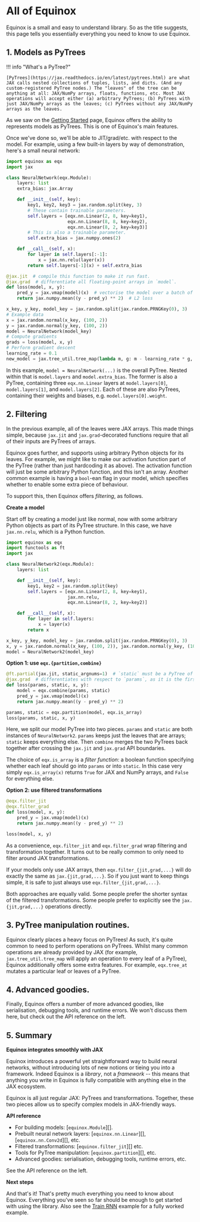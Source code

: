 # All of Equinox

Equinox is a small and easy to understand library. So as the title suggests, this page tells you essentially everything you need to know to use Equinox.

## 1. Models as PyTrees

!!! info "What's a PyTree?"

    [PyTrees](https://jax.readthedocs.io/en/latest/pytrees.html) are what JAX calls nested collections of tuples, lists, and dicts. (And any custom-registered PyTree nodes.) The "leaves" of the tree can be anything at all: JAX/NumPy arrays, floats, functions, etc. Most JAX operations will accept either (a) arbitrary PyTrees; (b) PyTrees with just JAX/NumPy arrays as the leaves; (c) PyTrees without any JAX/NumPy arrays as the leaves.

As we saw on the [Getting Started](./index.md) page, Equinox offers the ability to represents models as PyTrees. This is one of Equinox's main features.

Once we've done so, we'll be able to JIT/grad/etc. with respect to the model. For example, using a few built-in layers by way of demonstration, here's a small neural network:

```python
import equinox as eqx
import jax

class NeuralNetwork(eqx.Module):
    layers: list
    extra_bias: jax.Array

    def __init__(self, key):
        key1, key2, key3 = jax.random.split(key, 3)
        # These contain trainable parameters.
        self.layers = [eqx.nn.Linear(2, 8, key=key1),
                       eqx.nn.Linear(8, 8, key=key2),
                       eqx.nn.Linear(8, 2, key=key3)]
        # This is also a trainable parameter.
        self.extra_bias = jax.numpy.ones(2)

    def __call__(self, x):
        for layer in self.layers[:-1]:
            x = jax.nn.relu(layer(x))
        return self.layers[-1](x) + self.extra_bias

@jax.jit  # compile this function to make it run fast.
@jax.grad  # differentiate all floating-point arrays in `model`.
def loss(model, x, y):
    pred_y = jax.vmap(model)(x)  # vectorise the model over a batch of data
    return jax.numpy.mean((y - pred_y) ** 2)  # L2 loss

x_key, y_key, model_key = jax.random.split(jax.random.PRNGKey(0), 3)
# Example data
x = jax.random.normal(x_key, (100, 2))
y = jax.random.normal(y_key, (100, 2))
model = NeuralNetwork(model_key)
# Compute gradients
grads = loss(model, x, y)
# Perform gradient descent
learning_rate = 0.1
new_model = jax.tree_util.tree_map(lambda m, g: m - learning_rate * g, model, grads)
```

In this example, `model = NeuralNetwork(...)` is the overall PyTree. Nested within that is `model.layers` and `model.extra_bias`. The former is also a PyTree, containing three `eqx.nn.Linear` layers at `model.layers[0]`, `model.layers[1]`, and `model.layers[2]`. Each of these are also PyTrees, containing their weights and biases, e.g. `model.layers[0].weight`.

## 2. Filtering

In the previous example, all of the leaves were JAX arrays. This made things simple, because `jax.jit` and `jax.grad`-decorated functions require that all of their inputs are PyTrees of arrays.

Equinox goes further, and supports using arbitrary Python objects for its leaves. For example, we might like to make our activation function part of the PyTree (rather than just hardcoding it as above). The activation function will just be some arbitrary Python function, and this isn't an array. Another common example is having a `bool`-ean flag in your model, which specifies whether to enable some extra piece of behaviour.

To support this, then Equinox offers *filtering*, as follows.

**Create a model**

Start off by creating a model just like normal, now with some arbitrary Python objects as part of its PyTree structure. In this case, we have `jax.nn.relu`, which is a Python function.

```python
import equinox as eqx
import functools as ft
import jax

class NeuralNetwork2(eqx.Module):
    layers: list

    def __init__(self, key):
        key1, key2 = jax.random.split(key)
        self.layers = [eqx.nn.Linear(2, 8, key=key1),
                       jax.nn.relu,
                       eqx.nn.Linear(8, 2, key=key2)]

    def __call__(self, x):
        for layer in self.layers:
            x = layer(x)
        return x

x_key, y_key, model_key = jax.random.split(jax.random.PRNGKey(0), 3)
x, y = jax.random.normal(x_key, (100, 2)), jax.random.normal(y_key, (100, 2))
model = NeuralNetwork2(model_key)
```

**Option 1: use `eqx.{partition,combine}`**

```python
@ft.partial(jax.jit, static_argnums=1)  # `static` must be a PyTree of non-arrays.
@jax.grad  # differentiates with respect to `params`, as it is the first argument
def loss(params, static, x, y):
    model = eqx.combine(params, static)
    pred_y = jax.vmap(model)(x)
    return jax.numpy.mean((y - pred_y) ** 2)

params, static = eqx.partition(model, eqx.is_array)
loss(params, static, x, y)
```

Here, we split our model PyTree into two pieces. `params` and `static` are both instances of `NeuralNetwork2`. `params` keeps just the leaves that are arrays; `static` keeps everything else. Then `combine` merges the two PyTrees back together after crossing the `jax.jit` and `jax.grad` API boundaries.

The choice of `eqx.is_array` is a *filter function*: a boolean function specifying whether each leaf should go into `params` or into `static`. In this case very simply `eqx.is_array(x)` returns `True` for JAX and NumPy arrays, and `False` for everything else.

**Option 2: use filtered transformations**

```python
@eqx.filter_jit
@eqx.filter_grad
def loss(model, x, y):
    pred_y = jax.vmap(model)(x)
    return jax.numpy.mean((y - pred_y) ** 2)

loss(model, x, y)
```

As a convenience, `eqx.filter_jit` and `eqx.filter_grad` wrap filtering and transformation together. It turns out to be really common to only need to filter around JAX transformations.

If your models only use JAX arrays, then `eqx.filter_{jit,grad,...}` will do exactly the same as `jax.{jit,grad,...}`. So if you just want to keep things simple, it is safe to just always use `eqx.filter_{jit,grad,...}`.

Both approaches are equally valid. Some people prefer the shorter syntax of the filtered transformations. Some people prefer to explicitly see the `jax.{jit,grad,...}` operations directly.

## 3. PyTree manipulation routines.

Equinox clearly places a heavy focus on PyTrees! As such, it's quite common to need to perform operations on PyTrees. Whilst many common operations are already provided by JAX (for example, `jax.tree_util.tree_map` will apply an operation to every leaf of a PyTree), Equinox additionally offers some extra features. For example, `eqx.tree_at` mutates a particular leaf or leaves of a PyTree.

## 4. Advanced goodies.

Finally, Equinox offers a number of more advanced goodies, like serialisation, debugging tools, and runtime errors. We won't discuss them here, but check out the API reference on the left.

## 5. Summary

**Equinox integrates smoothly with JAX**

Equinox introduces a powerful yet straightforward way to build neural networks, without introducing lots of new notions or tieing you into a framework. Indeed Equinox is a *library*, not a *framework* -- this means that anything you write in Equinox is fully compatible with anything else in the JAX ecosystem.

Equinox is all just regular JAX: PyTrees and transformations. Together, these two pieces allow us to specify complex models in JAX-friendly ways.

**API reference**

- For building models: [`equinox.Module`][].
- Prebuilt neural network layers: [`equinox.nn.Linear`][], [`equinox.nn.Conv2d`][], etc.
- Filtered transformations: [`equinox.filter_jit`][] etc.
- Tools for PyTree manipulation: [`equinox.partition`][], etc.
- Advanced goodies: serialisation, debugging tools, runtime errors, etc. 

See the API reference on the left.

**Next steps**

And that's it! That's pretty much everything you need to know about Equinox. Everything you've seen so far should be enough to get started with using the library. Also see the [Train RNN](./examples/train_rnn.ipynb) example for a fully worked example.
